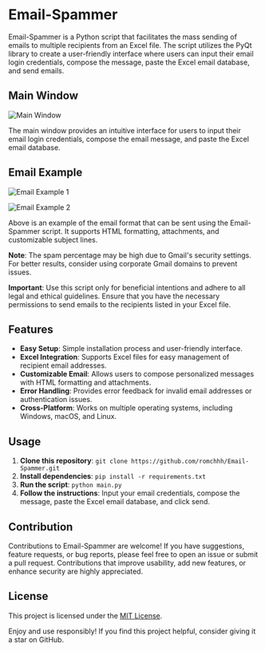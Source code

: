 # Email-Spammer

Email-Spammer is a Python script that facilitates the mass sending of emails to multiple recipients from an Excel file. The script utilizes the PyQt library to create a user-friendly interface where users can input their email login credentials, compose the message, paste the Excel email database, and send emails.

## Main Window

![Main Window](https://github.com/romchhh/Email-sender/assets/123520267/9040d9b4-d5a6-4259-91a7-da838aa69862)

The main window provides an intuitive interface for users to input their email login credentials, compose the email message, and paste the Excel email database.

## Email Example

![Email Example 1](https://github.com/romchhh/email-spammer/assets/123520267/21f76ff8-d8d3-468b-ba94-6e0fd7c3a194)

![Email Example 2](https://github.com/romchhh/email-spammer/assets/123520267/c1207661-fafd-4110-8977-66c3f9dfce9d)

Above is an example of the email format that can be sent using the Email-Spammer script. It supports HTML formatting, attachments, and customizable subject lines.

**Note**: The spam percentage may be high due to Gmail's security settings. For better results, consider using corporate Gmail domains to prevent issues.

**Important**: Use this script only for beneficial intentions and adhere to all legal and ethical guidelines. Ensure that you have the necessary permissions to send emails to the recipients listed in your Excel file.

## Features

- **Easy Setup**: Simple installation process and user-friendly interface.
- **Excel Integration**: Supports Excel files for easy management of recipient email addresses.
- **Customizable Email**: Allows users to compose personalized messages with HTML formatting and attachments.
- **Error Handling**: Provides error feedback for invalid email addresses or authentication issues.
- **Cross-Platform**: Works on multiple operating systems, including Windows, macOS, and Linux.

## Usage

1. **Clone this repository**: `git clone https://github.com/romchhh/Email-Spammer.git`
2. **Install dependencies**: `pip install -r requirements.txt`
3. **Run the script**: `python main.py`
4. **Follow the instructions**: Input your email credentials, compose the message, paste the Excel email database, and click send.

## Contribution

Contributions to Email-Spammer are welcome! If you have suggestions, feature requests, or bug reports, please feel free to open an issue or submit a pull request. Contributions that improve usability, add new features, or enhance security are highly appreciated.

## License

This project is licensed under the [MIT License](LICENSE).

Enjoy and use responsibly! If you find this project helpful, consider giving it a star on GitHub.
